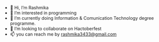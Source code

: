 - 👋 Hi, I’m Rashmika
- 👀 I’m interested in programming
- 🌱 I’m currently doing Information & Comunication Technology degree programme.
- 💞️ I’m looking to collaborate on Hactoberfest
- 📫 you can reach me by rashmika3433@gmail.com

<!---
rashmika3433/rashmika3433 is a ✨ special ✨ repository because its `README.md` (this file) appears on your GitHub profile.
You can click the Preview link to take a look at your changes.
--->
